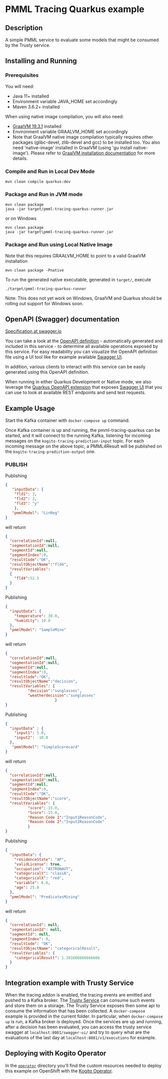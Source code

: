 # PMML Tracing Quarkus example

## Description

A simple PMML service to evaluate some models that might be consumed by the Trusty service.

## Installing and Running

### Prerequisites

You will need:
  - Java 11+ installed
  - Environment variable JAVA_HOME set accordingly
  - Maven 3.6.2+ installed

When using native image compilation, you will also need:
  - [GraalVM 19.3.1](https://github.com/oracle/graal/releases/tag/vm-19.3.1) installed
  - Environment variable GRAALVM_HOME set accordingly
  - Note that GraalVM native image compilation typically requires other packages (glibc-devel, zlib-devel and gcc) to be installed too.  You also need 'native-image' installed in GraalVM (using 'gu install native-image'). Please refer to [GraalVM installation documentation](https://www.graalvm.org/docs/reference-manual/aot-compilation/#prerequisites) for more details.

### Compile and Run in Local Dev Mode

```
mvn clean compile quarkus:dev
```

### Package and Run in JVM mode

```
mvn clean package
java -jar target/pmml-tracing-quarkus-runner.jar
```

or on Windows

```
mvn clean package
java -jar target\pmml-tracing-quarkus-runner.jar
```

### Package and Run using Local Native Image
Note that this requires GRAALVM_HOME to point to a valid GraalVM installation

```
mvn clean package -Pnative
```

To run the generated native executable, generated in `target/`, execute

```
./target/pmml-tracing-quarkus-runner
```

Note: This does not yet work on Windows, GraalVM and Quarkus should be rolling out support for Windows soon.

## OpenAPI (Swagger) documentation
[Specification at swagger.io](https://swagger.io/docs/specification/about/)

You can take a look at the [OpenAPI definition](http://localhost:8080/openapi?format=json) - automatically generated and included in this service - to determine all available operations exposed by this service. For easy readability you can visualize the OpenAPI definition file using a UI tool like for example available [Swagger UI](https://editor.swagger.io).

In addition, various clients to interact with this service can be easily generated using this OpenAPI definition.

When running in either Quarkus Development or Native mode, we also leverage the [Quarkus OpenAPI extension](https://quarkus.io/guides/openapi-swaggerui#use-swagger-ui-for-development) that exposes [Swagger UI](http://localhost:8080/swagger-ui/) that you can use to look at available REST endpoints and send test requests.

## Example Usage

Start the Kafka container with `docker-compose up` command.

Once Kafka container is up and running, the pmml-tracing-quarkus can be started, and it will connect to the running Kafka, listening for incoming messages on the
`kogito-tracing-prediction-input` topic.
For each incoming message on the above topic, a PMML4Result will be published on the `kogito-tracing-prediction-output` one.

### PUBLISH 
Publishing
```json
{
   "inputData": {
    "fld1": 3,
    "fld2": 2,
    "fld3": "y"
    },
   "pmmlModel": "LinReg"
}
```
will return
```json
{
  "correlationId":null,
  "segmentationId":null,
  "segmentId":null,
  "segmentIndex":0,
  "resultCode":"OK",
  "resultObjectName":"fld4",
  "resultVariables":
  {
    "fld4":52.5
  }
}
```
Publishing
```json
{
  "inputData": {
    "temperature": 30.0,
    "humidity": 10.0
  },
  "pmmlModel": "SampleMine"
}
```
will return
```json
{ 
  "correlationId":null,
  "segmentationId":null,
  "segmentId":null,
  "segmentIndex":0, 
  "resultCode":"OK",
  "resultObjectName":"decision",
  "resultVariables": {
          "decision":"sunglasses",
          "weatherdecision":"sunglasses" 
                      }
}
```
Publishing
```json
{
  "inputData" : { 
    "input1": 5.0,
    "input2": -10.0
  },
   "pmmlModel": "SimpleScorecard"
}
```
will return
```json
{ 
  "correlationId":null,
  "segmentationId":null,
  "segmentId":null,
  "segmentIndex":0, 
  "resultCode":"OK",
  "resultObjectName":"score",
  "resultVariables": {
          "score":-15.0,
          "Score":-15.0,
          "Reason Code 1":"Input1ReasonCode",
          "Reason Code 2":"Input2ReasonCode"
          }
}
```
Publishing
```json
{
  "inputData": {
    "residenceState": "AP",
    "validLicense": true,
    "occupation": "ASTRONAUT",
    "categoricalY": "classA",
    "categoricalX": "red",
    "variable": 6.6,
    "age": 25.0
  }, 
  "pmmlModel": "PredicatesMining"
}
```
will return
```json
{
  "correlationId": null,
  "segmentationId": null,
  "segmentId": null,
  "segmentIndex": 0,
  "resultCode": "OK",
  "resultObjectName": "categoricalResult",
  "resultVariables": {
    "categoricalResult": 1.381666666666666
  }
}
```

## Integration example with Trusty Service

When the tracing addon is enabled, the tracing events are emitted and pushed to a Kafka broker. The [Trusty Service](https://github.com/kiegroup/kogito-apps/tree/master/trusty) can consume such events and store them on a storage. The Trusty Service exposes then some api to consume the information that has been collected. 
A `docker-compose` example is provided in the current folder. In particular, when `docker-compose up` is run, a Kafka broker is deployed. 
Once the services are up and running, after a decision has been evaluated, you can access the trusty service swagger at `localhost:8081/swagger-ui/` and try to query what are the evaluations of the last day at `localhost:8081/v1/executions` for example.
## Deploying with Kogito Operator

In the [`operator`](operator) directory you'll find the custom resources needed to deploy this example on OpenShift with the [Kogito Operator](https://docs.jboss.org/kogito/release/latest/html_single/#chap_kogito-deploying-on-openshift).
